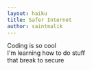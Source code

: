 ```yaml
---
layout: haiku
title: Safer Internet
author: saintmalik
---
```


Coding is so cool<br>
I'm learning how to do stuff<br>
that break to secure<br>